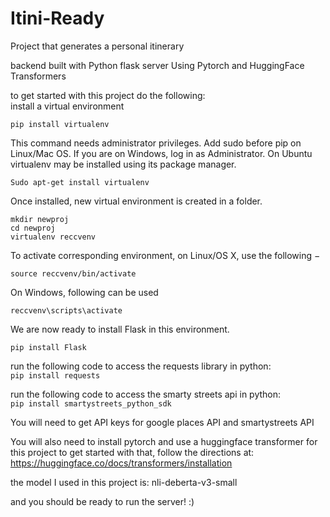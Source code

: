 # Itini-Ready

Project that generates a personal itinerary

backend built with Python flask server
Using Pytorch and HuggingFace Transformers

to get started with this project do the following:  
install a virtual environment

`pip install virtualenv`

This command needs administrator privileges. Add sudo before pip on Linux/Mac OS. If you are on Windows, log in as Administrator. On Ubuntu virtualenv may be installed using its package manager.

`Sudo apt-get install virtualenv`

Once installed, new virtual environment is created in a folder.

```
mkdir newproj
cd newproj
virtualenv reccvenv
```

To activate corresponding environment, on Linux/OS X, use the following −

`source reccvenv/bin/activate`

On Windows, following can be used

`reccvenv\scripts\activate`

We are now ready to install Flask in this environment.

`pip install Flask`

run the following code to access the requests library in python:  
`pip install requests`

run the following code to access the smarty streets api in python:  
`pip install smartystreets_python_sdk`

You will need to get API keys for google places API and smartystreets API

You will also need to install pytorch and use a huggingface transformer for this project
to get started with that, follow the directions at:
https://huggingface.co/docs/transformers/installation

the model I used in this project is:
nli-deberta-v3-small

and you should be ready to run the server! :)
